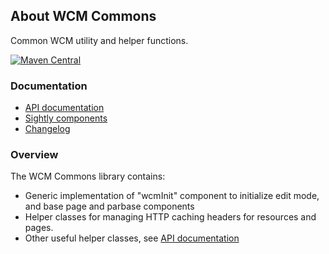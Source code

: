 ## About WCM Commons

Common WCM utility and helper functions.

[![Maven Central](https://maven-badges.herokuapp.com/maven-central/io.wcm/io.wcm.wcm.commons/badge.svg)](https://maven-badges.herokuapp.com/maven-central/io.wcm/io.wcm.wcm.commons)


### Documentation

* [API documentation][apidocs]
* [Sightly components][components]
* [Changelog][changelog]


### Overview

The WCM Commons library contains:

* Generic implementation of "wcmInit" component to initialize edit mode, and base page and parbase components
* Helper classes for managing HTTP caching headers for resources and pages.
* Other useful helper classes, see [API documentation][apidocs]


[apidocs]: apidocs/
[components]: components.html
[changelog]: changes-report.html
